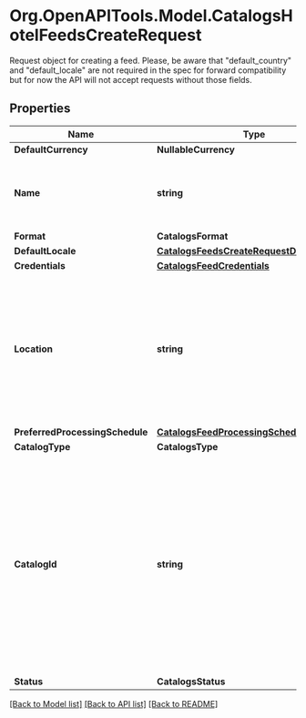 # Org.OpenAPITools.Model.CatalogsHotelFeedsCreateRequest
Request object for creating a feed. Please, be aware that \"default_country\" and \"default_locale\" are not required in the spec for forward compatibility but for now the API will not accept requests without those fields.

## Properties

Name | Type | Description | Notes
------------ | ------------- | ------------- | -------------
**DefaultCurrency** | **NullableCurrency** |  | [optional] 
**Name** | **string** | A human-friendly name associated to a given feed. | 
**Format** | **CatalogsFormat** |  | 
**DefaultLocale** | [**CatalogsFeedsCreateRequestDefaultLocale**](CatalogsFeedsCreateRequestDefaultLocale.md) |  | 
**Credentials** | [**CatalogsFeedCredentials**](CatalogsFeedCredentials.md) |  | [optional] 
**Location** | **string** | The URL where a feed is available for download. This URL is what Pinterest will use to download a feed for processing. | 
**PreferredProcessingSchedule** | [**CatalogsFeedProcessingSchedule**](CatalogsFeedProcessingSchedule.md) |  | [optional] 
**CatalogType** | **CatalogsType** |  | 
**CatalogId** | **string** | Catalog id pertaining to the feed. If not provided, feed will use a default catalog based on type. At the moment a catalog can not have multiple hotel feeds but this will change in the future. | [optional] 
**Status** | **CatalogsStatus** |  | [optional] 

[[Back to Model list]](../README.md#documentation-for-models) [[Back to API list]](../README.md#documentation-for-api-endpoints) [[Back to README]](../README.md)

